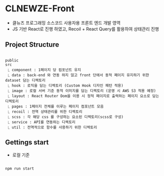 # CLNEWZE-Front

- 클뉴즈 프로그래밍 소스코드 사용자용 프론트 엔드 개발 영역
- JS 기반 React로 진행 하였고, Recoil + React Query를 활용하여 상태관리 진행


## Project Structure

```

public
src
 ⎿ component : 1페이지 당 컴포넌트 유지
 ⎿ data : back-end 와 연동 하지 않고 front 단에서 동적 페이지 유지하기 위한 dataset 담는 디렉토리
 ⎿ hook : 로직을 담는 디렉토리 (Custom Hook 디자인 패턴 적용)
 ⎿ image : 로컬 서버 기준 동적 이미지를 담는 디렉토리 (운영 시 AWS S3 적용 예정)
 ⎿ layout : React Router Dom을 이용 시 정적 페이지로 출력하는 페이지 요소로 담는 디렉토리
 ⎿ pages : 1페이지 전체를 이루는 페이지 컴포넌트 모음
 ⎿ recoil : 전역 상태관리를 위한 디렉토리
 ⎿ scss : 각 해당 css 를 구성하는 요소된 디렉토리(scss로 구성)
 ⎿ service : API를 연동하는 디렉토리
 ⎿ util : 전역적으로 함수를 사용하기 위한 디렉토리

```

## Gettings start

- 로컬 기준

```bash

npm run start

```
